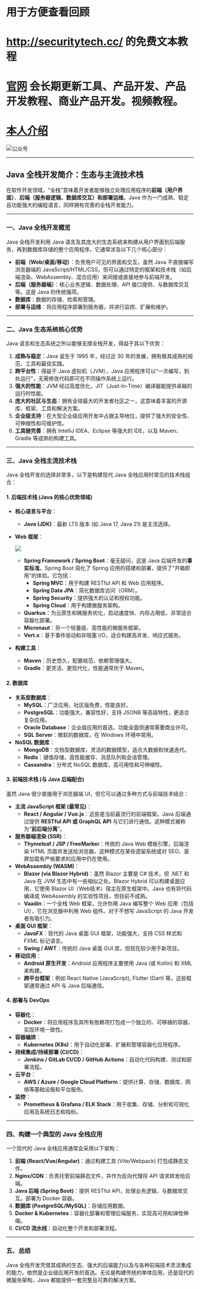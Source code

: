 # 用于方便查看回顾
# http://securitytech.cc/ 的免费文本教程

# [官网](securitytech.cc) 会长期更新工具、产品开发、产品开发教程、商业产品开发。视频教程。

# [本人介绍](http://securitytech.cc/about)

![公众号](https://github.com/haidragon/haidragon/blob/main/gzh.png)

---

## Java 全栈开发简介：生态与主流技术栈

在软件开发领域，“全栈”意味着开发者能够独立处理应用程序的**前端（用户界面）**、**后端（服务器逻辑、数据库交互）**和**部署运维**。Java 作为一门成熟、稳定且功能强大的编程语言，同样拥有完善的全栈开发能力。

---

### 一、Java 全栈开发概览

Java 全栈开发利用 Java 语言及其庞大的生态系统来构建从用户界面到后端服务，再到数据库存储的整个应用程序。它通常涉及以下几个核心部分：

* **前端（Web/桌面/移动）**：负责用户可见的界面和交互。虽然 Java 不直接编写浏览器端的 JavaScript/HTML/CSS，但可以通过特定的框架和技术栈（如后端渲染、WebAssembly、混合应用）来间接或直接地参与前端开发。
* **后端（服务器端）**：核心业务逻辑、数据处理、API 接口提供、与数据库交互等。这是 Java 的传统强项。
* **数据库**：数据的存储、检索和管理。
* **部署与运维**：将应用程序部署到服务器，并进行监控、扩展和维护。

---

### 二、Java 生态系统核心优势

Java 语言和生态系统之所以能够支撑全栈开发，得益于其以下优势：

1.  **成熟与稳定**：Java 诞生于 1995 年，经过近 30 年的发展，拥有极其成熟的规范、工具和最佳实践。
2.  **跨平台性**：得益于 Java 虚拟机（JVM），Java 应用程序可以“一次编写，到处运行”，无需修改代码即可在不同操作系统上运行。
3.  **强大的性能**：JVM 经过高度优化，JIT（Just-In-Time）编译器能提供卓越的运行时性能。
4.  **庞大的社区与生态**：拥有全球最大的开发者社区之一，这意味着丰富的开源库、框架、工具和解决方案。
5.  **企业级支持**：在大型企业级应用开发中占据主导地位，提供了强大的安全性、可伸缩性和可维护性。
6.  **工具链完善**：拥有 IntelliJ IDEA、Eclipse 等强大的 IDE，以及 Maven、Gradle 等成熟的构建工具。

---

### 三、Java 全栈主流技术栈

Java 全栈开发的选择非常多，以下是构建现代 Java 全栈应用时常见的技术栈组合：

#### 1. 后端技术栈 (Java 的核心优势领域)

* **核心语言与平台**：
    * **Java (JDK)**：最新 LTS 版本 (如 Java 17, Java 21) 是主流选择。
* **Web 框架**：
  
  ![](./img/spring.png)

    * **Spring Framework / Spring Boot**：毫无疑问，这是 Java 后端开发的**事实标准**。Spring Boot 简化了 Spring 应用的搭建和部署，提供了“开箱即用”的体验。它包括：
        * **Spring MVC**：用于构建 RESTful API 和 Web 应用程序。
        * **Spring Data JPA**：简化数据库访问（ORM）。
        * **Spring Security**：提供强大的认证和授权功能。
        * **Spring Cloud**：用于构建微服务架构。
    * **Quarkus**：为云原生和微服务优化，启动速度快、内存占用低，非常适合容器化部署。
    * **Micronaut**：另一个轻量级、高性能的微服务框架。
    * **Vert.x**：基于事件驱动和非阻塞 I/O，适合构建高并发、响应式服务。
* **构建工具**：
    * **Maven**：历史悠久，配置规范，依赖管理强大。
    * **Gradle**：更灵活、更现代化，性能通常优于 Maven。

#### 2. 数据库

* **关系型数据库**：
    * **MySQL**：广泛应用，社区版免费，性能良好。
    * **PostgreSQL**：功能强大，兼容性好，支持 JSONB 等高级特性，更适合复杂应用。
    * **Oracle Database**：企业级应用的首选，功能全面但通常需要商业许可。
    * **SQL Server**：微软的数据库，在 Windows 环境中常用。
* **NoSQL 数据库**：
    * **MongoDB**：文档型数据库，灵活的数据模型，适合大数据和快速迭代。
    * **Redis**：键值存储，高性能缓存、消息队列和会话管理。
    * **Cassandra**：分布式 NoSQL 数据库，高可用性和可伸缩性。

#### 3. 前端技术栈 (与 Java 后端配合)

虽然 Java 很少直接用于浏览器端 UI，但它可以通过多种方式与前端技术结合：

* **主流 JavaScript 框架 (最常见)**：
    * **React / Angular / Vue.js**：这些是当前最流行的前端框架。Java 后端通过提供 **RESTful API 或 GraphQL API** 与它们进行通信。这种模式被称为“**前后端分离**”。
* **服务器端渲染 (SSR)**：
    * **Thymeleaf / JSP / FreeMarker**：传统的 Java Web 模板引擎，后端渲染 HTML 页面并发送给浏览器。这种模式在某些遗留系统或对 SEO、首屏加载有严格要求的应用中仍在使用。
* **WebAssembly (WASM)**：
    * **Blazor (via Blazor Hybrid)**：虽然 Blazor 主要是 C# 技术，但 .NET 和 Java 在 JVM 生态中有一些相似之处。Blazor Hybrid 可以构建桌面应用，它使用 Blazor UI（Web技术）宿主在原生框架中。Java 也有将代码编译成 WebAssembly 的实验性项目，但目前不成熟。
    * **Vaadin**：一个全栈 Web 框架，允许你用 Java 编写整个 Web 应用（包括 UI），它在浏览器中利用 Web 组件。对于不想写 JavaScript 的 Java 开发者有吸引力。
* **桌面 GUI 框架**：
    * **JavaFX**：现代的 Java 桌面 GUI 框架，功能强大，支持 CSS 样式和 FXML 标记语言。
    * **Swing / AWT**：传统的 Java 桌面 GUI 库，但现在较少用于新项目。
* **移动应用**：
    * **Android 原生开发**：Android 应用程序主要使用 Java (或 Kotlin) 和 XML 来构建。
    * **跨平台框架**：例如 React Native (JavaScript), Flutter (Dart) 等，这些框架通常通过 API 与 Java 后端通信。

#### 4. 部署与 DevOps

* **容器化**：
    * **Docker**：将应用程序及其所有依赖项打包成一个独立的、可移植的容器，实现环境一致性。
* **容器编排**：
    * **Kubernetes (K8s)**：用于自动化部署、扩展和管理容器化应用程序。
* **持续集成/持续部署 (CI/CD)**：
    * **Jenkins / GitLab CI/CD / GitHub Actions**：自动化代码构建、测试和部署流程。
* **云平台**：
    * **AWS / Azure / Google Cloud Platform**：提供计算、存储、数据库、网络等基础设施和平台服务。
* **监控**：
    * **Prometheus & Grafana / ELK Stack**：用于收集、存储、分析和可视化应用及系统日志和指标。

---

### 四、构建一个典型的 Java 全栈应用

一个现代的 Java 全栈应用通常会采用以下架构：

1.  **前端 (React/Vue/Angular)**：通过构建工具 (Vite/Webpack) 打包成静态文件。
2.  **Nginx/CDN**：负责托管前端静态文件，并作为反向代理将 API 请求转发给后端。
3.  **Java 后端 (Spring Boot)**：提供 RESTful API，处理业务逻辑，与数据库交互。部署为 Docker 容器。
4.  **数据库 (PostgreSQL/MySQL)**：存储应用数据。
5.  **Docker & Kubernetes**：容器化部署和管理后端服务，实现高可用和弹性伸缩。
6.  **CI/CD 流水线**：自动化整个开发和部署流程。

---

### 五、总结

Java 全栈开发凭借其成熟的生态、强大的后端能力以及与各种前端技术灵活集成的能力，依然是企业级应用开发的首选。无论是构建传统的单体应用，还是现代的微服务架构，Java 都能提供一套完整且可靠的解决方案。

 